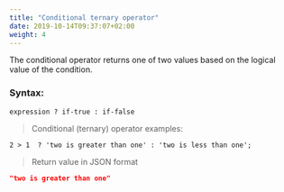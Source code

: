 ```yaml
---
title: "Conditional ternary operator"
date: 2019-10-14T09:37:07+02:00
weight: 4
---
```


The conditional operator returns one of two values based on the logical value of the condition.

### Syntax:
`expression ? if-true : if-false`

> Conditional (ternary) operator examples:

```
2 > 1  ? 'two is greater than one' : 'two is less than one';
```

> Return value in JSON format

```json
"two is greater than one"
```
